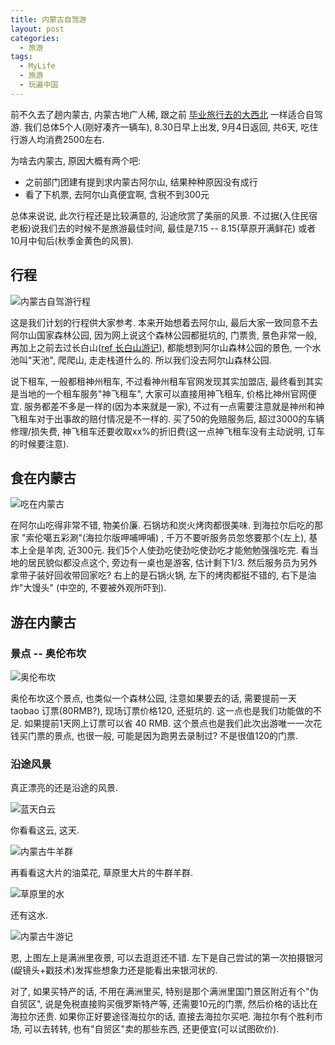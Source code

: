 ```yaml
---
title: 内蒙古自驾游
layout: post
categories: 
  - 旅游
tags: 
  - MyLife
  - 旅游
  - 玩遍中国
---
```



前不久去了趟内蒙古, 内蒙古地广人稀, 跟之前 [毕业旅行去的大西北](https://www.tanglei.name/blog/travel-to-northwest-of-china.html) 一样适合自驾游. 
我们总体5个人(刚好凑齐一辆车), 8.30日早上出发, 9月4日返回, 共6天, 吃住行游人均消费2500左右.  

为啥去内蒙古, 原因大概有两个吧:

- 之前部门团建有提到求内蒙古阿尔山, 结果种种原因没有成行
- 看了下机票, 去阿尔山真便宜啊, 含税不到300元 

总体来说说, 此次行程还是比较满意的, 沿途欣赏了美丽的风景. 不过据(入住民宿老板)说我们去的时候不是旅游最佳时间, 最佳是7.15 -- 8.15(草原开满鲜花) 或者 10月中旬后(秋季金黄色的风景). 

## 行程

![内蒙古自驾游行程](/resources/travel-to-Inner-Mongolia/route.png)

这是我们计划的行程供大家参考. 本来开始想着去阿尔山, 最后大家一致同意不去阿尔山国家森林公园, 因为网上说这个森林公园都挺坑的, 门票贵, 景色非常一般, 再加上之前去过长白山([ref 长白山游记](https://www.tanglei.name/blog/travel-to-changbai-mountain.html)), 都能想到阿尔山森林公园的景色, 一个水池叫"天池", 爬爬山, 走走栈道什么的. 所以我们没去阿尔山森林公园.

说下租车, 一般都租神州租车, 不过看神州租车官网发现其实加盟店, 最终看到其实是当地的一个租车服务"神飞租车", 大家可以直接用神飞租车, 价格比神州官网便宜. 
服务都差不多是一样的(因为本来就是一家), 不过有一点需要注意就是神州和神飞租车对于出事故的赔付情况是不一样的. 买了50的免赔服务后, 超过3000的车辆修理/损失费, 神飞租车还要收取xx%的折旧费(这一点神飞租车没有主动说明, 订车的时候要注意).  

## 食在内蒙古

![吃在内蒙古](/resources/travel-to-Inner-Mongolia/eating.png)

在阿尔山吃得非常不错, 物美价廉. 石锅坊和炭火烤肉都很美味. 到海拉尔后吃的那家 "索伦噶五彩涮"(海拉尔版呷哺呷哺) , 千万不要听服务员忽悠要那个(左上), 基本上全是羊肉, 近300元. 我们5个人使劲吃使劲吃使劲吃才能勉勉强强吃完. 看当地的居民貌似都没点这个, 旁边有一桌也是游客, 估计剩下1/3. 然后服务员为另外拿带子装好回收带回家吃? 
右上的是石锅火锅, 左下的烤肉都挺不错的, 右下是油炸"大馒头" (中空的, 不要被外观所吓到). 


## 游在内蒙古

### 景点 -- 奥伦布坎

![奥伦布坎](/resources/travel-to-Inner-Mongolia/aolunbukan.png)

奥伦布坎这个景点, 也类似一个森林公园, 注意如果要去的话, 需要提前一天 taobao 订票(80RMB?), 现场订票价格120, 还挺坑的. 这一点也是我们功能做的不足. 如果提前1天网上订票可以省 40 RMB. 
这个景点也是我们此次出游唯一一次花钱买门票的景点, 也很一般, 可能是因为跑男去录制过? 不是很值120的门票.  

### 沿途风景

真正漂亮的还是沿途的风景.

![蓝天白云](/resources/travel-to-Inner-Mongolia/cloud-small.png)

你看看这云, 这天. 

![内蒙古牛羊群](/resources/travel-to-Inner-Mongolia/neimenggu1.png)

再看看这大片的油菜花, 草原里大片的牛群羊群.

![草原里的水](/resources/travel-to-Inner-Mongolia/water.png)

还有这水. 

![内蒙古牛游记](/resources/travel-to-Inner-Mongolia/neimenggu2.png)

恩, 上图左上是满洲里夜景, 可以去逛逛还不错. 左下是自己尝试的第一次拍摄银河(龊镜头+戳技术)发挥些想象力还是能看出来银河状的. 

对了, 如果买特产的话, 不用在满洲里买, 特别是那个满洲里国门景区附近有个"伪自贸区", 说是免税直接购买俄罗斯特产等, 还需要10元的门票, 然后价格的话比在海拉尔还贵.  如果你正好要途径海拉尔的话, 直接去海拉尔买吧. 海拉尔有个胜利市场, 可以去转转, 也有"自贸区"卖的那些东西, 还更便宜(可以试图砍价). 